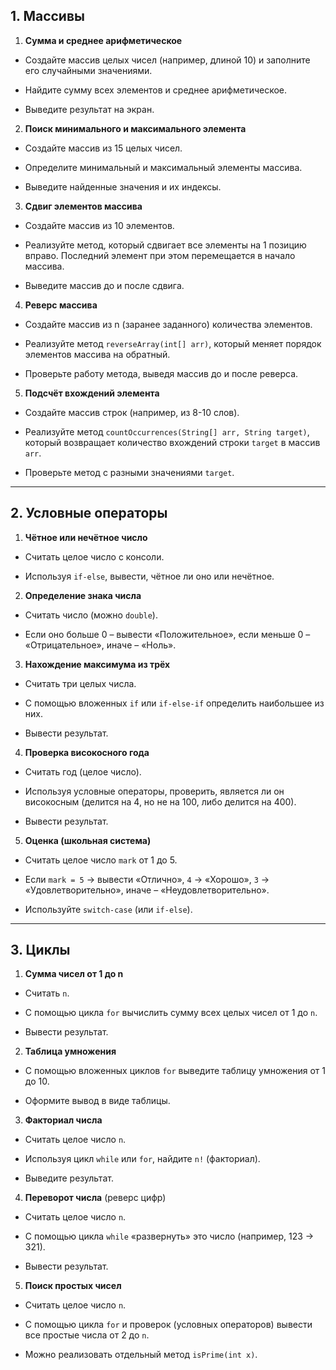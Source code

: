 ## 1. Массивы

1. **Сумма и среднее арифметическое**
- Создайте массив целых чисел (например, длиной 10) и заполните его случайными значениями.

- Найдите сумму всех элементов и среднее арифметическое.

- Выведите результат на экран.

2. **Поиск минимального и максимального элемента**
- Создайте массив из 15 целых чисел.

- Определите минимальный и максимальный элементы массива.

- Выведите найденные значения и их индексы.

3. **Сдвиг элементов массива**
- Создайте массив из 10 элементов.

- Реализуйте метод, который сдвигает все элементы на 1 позицию вправо. Последний элемент при этом перемещается в начало массива.

- Выведите массив до и после сдвига.

4. **Реверс массива**
- Создайте массив из n (заранее заданного) количества элементов.

- Реализуйте метод `reverseArray(int[] arr)`, который меняет порядок элементов массива на обратный.

- Проверьте работу метода, выведя массив до и после реверса.

5. **Подсчёт вхождений элемента**
- Создайте массив строк (например, из 8-10 слов).

- Реализуйте метод `countOccurrences(String[] arr, String target)`, который возвращает количество вхождений строки `target` в массив `arr`.

- Проверьте метод с разными значениями `target`.


---



## 2. Условные операторы

1. **Чётное или нечётное число**
- Считать целое число с консоли.

- Используя `if-else`, вывести, чётное ли оно или нечётное.

2. **Определение знака числа**
- Считать число (можно `double`).

- Если оно больше 0 – вывести «Положительное», если меньше 0 – «Отрицательное», иначе – «Ноль».

3. **Нахождение максимума из трёх**
- Считать три целых числа.

- С помощью вложенных `if` или `if-else-if` определить наибольшее из них.

- Вывести результат.

4. **Проверка високосного года**
- Считать год (целое число).

- Используя условные операторы, проверить, является ли он високосным (делится на 4, но не на 100, либо делится на 400).

- Вывести результат.

5. **Оценка (школьная система)**
- Считать целое число `mark` от 1 до 5.

- Если `mark = 5` → вывести «Отлично», `4` → «Хорошо», `3` → «Удовлетворительно», иначе – «Неудовлетворительно».

- Используйте `switch-case` (или `if-else`).


---


## 3. Циклы

1. **Сумма чисел от 1 до n**
- Считать `n`.

- С помощью цикла `for` вычислить сумму всех целых чисел от 1 до `n`.

- Вывести результат.

2. **Таблица умножения**
- С помощью вложенных циклов `for` выведите таблицу умножения от 1 до 10.

- Оформите вывод в виде таблицы.

3. **Факториал числа**
- Считать целое число `n`.

- Используя цикл `while` или `for`, найдите `n!` (факториал).

- Выведите результат.

4. **Переворот числа**  (реверс цифр)
- Считать целое число `n`.

- С помощью цикла `while` «развернуть» это число (например, 123 → 321).

- Вывести результат.

5. **Поиск простых чисел**
- Считать целое число `n`.

- С помощью цикла `for` и проверок (условных операторов) вывести все простые числа от 2 до `n`.

- Можно реализовать отдельный метод `isPrime(int x)`.